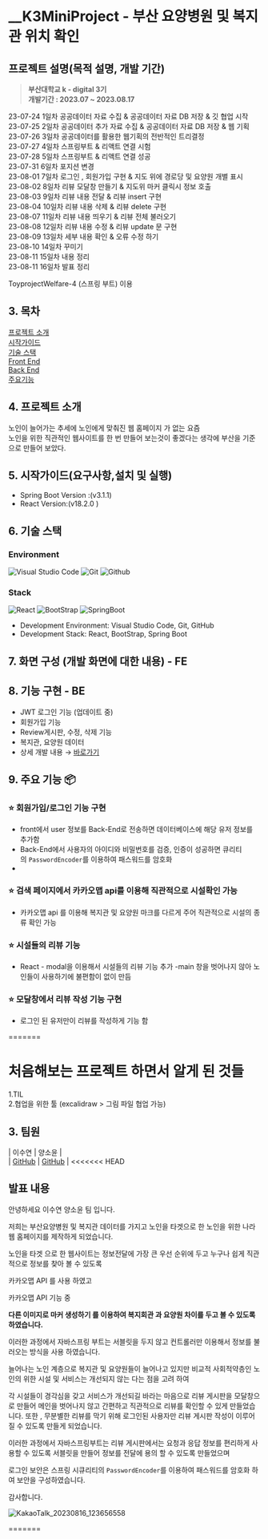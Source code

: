 
# __K3MiniProject - 부산 요양병원 및 복지관 위치 확인 

## 프로젝트 설명(목적 설명, 개발 기간)
> **부산대학교 k - digital 3기** <br/> **개발기간 : 2023.07 ~ 2023.08.17**


23-07-24 1일차 공공데이터 자료 수집 & 공공데이터 자료 DB 저장 & 깃 협업 시작 <br/>
23-07-25 2일차 공공데이터 추가 자료 수집 & 공공데이터 자료 DB 저장 & 웹 기획<br/>
23-07-26 3일차 공공데이터를 활용한 웹기획의 전반적인 트리결정<br/>
23-07-27 4일차 스프링부트 & 리액트 연결 시험 <br/>
23-07-28 5일차 스프링부트 & 리액트 연결 성공 <br/>
23-07-31 6일차 포지션 변경 <br/>
23-08-01 7일차 로그인 , 회원가입 구현 & 지도 위에 경로당 및 요양원 개별 표시 <br/>
23-08-02 8일차 리뷰 모달창 만들기 & 지도위 마커 클릭시 정보 호출 <br/>
23-08-03 9일차 리뷰 내용 전달 & 리뷰 insert 구현 <br/>
23-08-04 10일차 리뷰 내용 삭제  & 리뷰 delete 구현 <br/>
23-08-07 11일차 리뷰 내용 띄우기 & 리뷰 전체 불러오기 <br/>
23-08-08 12일차 리뷰 내용 수정 &  리뷰 update 문 구현<br/>
23-08-09 13일차 세부 내용 확인 & 오류 수정 하기 <br/>
23-08-10 14일차 꾸미기  <br/>
23-08-11 15일차 내용 정리  <br/>
23-08-11 16일차 발표 정리  <br/>



ToyprojectWelfare-4 (스프링 부트) 이용 


## 3. 목차 
[프로젝트 소개](#4-프로젝트-소개)  
[시작가이드](#5-시작가이드요구사항설치-및-실행)  
[기술 스택](#6-기술-스택)  
[Front End](#7-화면-구성-개발-화면에-대한-내용---fe)  
[Back End](#8-기능-구현---be)  
[주요기능](#9-주요-기능-📦) 



## 4. 프로젝트 소개

노인이 늘어가는 추세에  노인에게 맞춰진 웹 홈페이지 가 없는 요즘  
노인을 위한 직관적인 웹사이트를 한 번 만들어 보는것이 좋겠다는 생각에 부산을 기준으로 만들어 보았다.


## 5. 시작가이드(요구사항,설치 및 실행)

- Spring Boot Version :(v3.1.1)
- React Version:(v18.2.0 )



## 6. 기술 스택

### Environment
![Visual Studio Code](https://img.shields.io/badge/Visual%20Studio%20Code-007ACC?style=for-the-badge&logo=Visual%20Studio%20Code&logoColor=white)
![Git](https://img.shields.io/badge/Git-F05032?style=for-the-badge&logo=Git&logoColor=white)
![Github](https://img.shields.io/badge/GitHub-181717?style=for-the-badge&logo=GitHub&logoColor=white)    

### Stack
![React](https://img.shields.io/badge/React-20232A?style=for-the-badge&logo=react&logoColor=61DAFB)
![BootStrap](https://img.shields.io/badge/bootstrap-7952B3?style=for-the-badge&logo=bootstrap&logoColor=white)
![SpringBoot](https://img.shields.io/badge/spring-6DB33F?style=for-the-badge&logo=spring&logoColor=white)

+ Development Environment: Visual Studio Code, Git, GitHub
+ Development Stack: React, BootStrap, Spring Boot 


## 7. 화면 구성 (개발 화면에 대한 내용) - FE 

## 8. 기능 구현 - BE
- JWT 로그인 기능 (업데이트 중)
- 회원가입 기능
- Review게시판, 수정, 삭제 기능
- 복지관, 요양원 데이터
- 상세 개발 내용 → [바로가기](https://github.com/LEESUSUSUSU/kdigital_toyproject)

## 9. 주요 기능 📦

### ⭐️ 회원가입/로그인 기능 구현
- front에서 user 정보를 Back-End로 전송하면 데이터베이스에 해당 유저 정보를 추가함
- Back-End에서 사용자의 아이디와 비밀번호를 검증, 인증이 성공하면  큐리티의 `PasswordEncoder`를 이용하여 패스워드를 암호화
- 

### ⭐️ 검색 페이지에서 카카오맵 api를 이용해 직관적으로 시설확인 가능
- 카카오맵 api 를 이용해 복지관 및 요양원 마크를 다르게 주어 직관적으로 시설의 종류 확인 가능 

### ⭐️ 시설들의 리뷰 기능
- React - modal을 이용해서 시설들의 리뷰 기능 추가 
-main 창을 벗어나지 않아 노인들이 사용하기에 불편함이 없이 만듬

### ⭐️ 모달창에서 리뷰 작성 기능 구현
- 로그인 된 유저만이 리뷰를 작성하게 기능 함





=======
# 처음해보는 프로젝트 하면서 알게 된 것들
1.TIL <br/>
2.협업을 위한 툴 (excalidraw > 그림 파일 협업 가능)  <br/>


## 3. 팀원 
                       
|                         이수연                              |                           양소윤                 |             
| [GitHub](https://github.com/LEESUSUSUSU?tab=repositories)  | [GitHub](https://github.com/marine-yang-so-yun)  |
<<<<<<< HEAD



## 발표 내용

안녕하세요 이수연 양소윤 팀 입니다.

저희는 부산요양병원 및 복지관 데이터를 가지고  노인을 타겟으로 한  노인을 위한 나라 웹 홈페이지를 제작하게 되었습니다.

노인을 타겟 으로 한 웹사이트는 정보전달에 가장 큰 우선 순위에 두고 누구나 쉽게 직관적으로 정보를 찾아 볼 수 있도록

카카오맵 API 를 사용 하였고 

카카오맵 API 기능 중 

**다른 이미지로 마커 생성하기 를 이용하여  복지회관 과 요양원 차이를 두고 볼 수 있도록 하였습니다.**

이러한 과정에서 자바스프링 부트는 서블릿을 두지 않고 컨트롤러만 이용해서 정보를 불러오는 방식을 사용 하였습니다.

늘어나는 노인 계층으로 복지관 및 요양원들이 늘어나고 있지만 비교적 사회적약층인 노인의 위한 시설 및 서비스는 개선되지 않는 다는 점을 고려 하여

각 시설들이 경각심을 갖고 서비스가 개선되길 바라는 마음으로 리뷰 게시판을 모달창으로 만들어 메인을 벗어나지 않고 간편하고 직관적으로 리뷰를 확인할 수 있게 만들었습니다. 또한 , 무분별한 리뷰를 막기 위해 로그인된 사용자만 리뷰 게시판 작성이 이루어 질 수 있도록 만들게 되었습니다.

이러한 과정에서 자바스프링부트는  리뷰 게시판에서는   요청과 응답 정보를 편리하게 사용할 수 있도록 서블릿을 만들어 정보를 전달에 용의 할 수 있도록 만들었으며

로그인 보안은 스프링 시큐리티의 `PasswordEncoder`를 이용하여 패스워드를 암호화  하여 보안을 구성하였습니다.


감사합니다.

![KakaoTalk_20230816_123656558](https://github.com/LEESUSUSUSU/kdigital_toyproject/assets/129818934/c63def08-33bf-406c-b96d-bd2d162abd15)







 






=======

